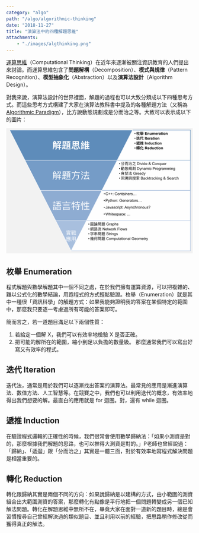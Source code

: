 ```yaml
---
category: "algo"
path: "/algo/algorithmic-thinking"
date: "2018-11-27"
title: "演算法中的四種解題思維"
attachments:
    - "./images/algthinking.png"
---
```


[運算思維](https://zh.wikipedia.org/wiki/%E8%AE%A1%E7%AE%97%E6%80%9D%E7%BB%B4)（Computational Thinking）在近年來逐漸被關注資訊教育的人們提出來討論。而運算思維包含了**問題解構**（Decomposition）、**模式與規律**（Pattern Recognition）、**模型抽象化**（Abstraction）以及**演算法設計**（Algorithm Design）。

對我來說，演算法設計的世界裡面，解題的過程也可以大致分類成以下四種思考方式。而這些思考方式構建了大家在演算法教科書中提及的各種解題方法（又稱為 [Algorithmic Paradigm](https://en.wikipedia.org/wiki/Algorithmic_paradigm)），比方說動態規劃或是分而治之等。大致可以表示成以下的圖片：

![](images/algthinking.png)

## 枚舉 Enumeration

程式解題與數學解題其中一個不同之處，在於我們擁有運算資源，可以把複雜的、難以公式化的數學結論，用跑程式的方式輕鬆驗證。枚舉（Enumeration）就是其中一種很「資訊科學」的解題方式：如果我能夠證明我的答案在某個特定的範圍中，那麼我只要逐一考慮過所有可能的答案即可。

簡而言之，若一道題目滿足以下兩個性質：
1. 若給定一個解 X，我們可以有效率地檢驗 X 是否正確。
2. 把可能的解所在的範圍，縮小到足以負擔的數量級。
那麼通常我們可以寫出好寫又有效率的程式。

## 迭代 Iteration

迭代法，通常是用於我們可以逐漸找出答案的演算法。最常見的應用是漸進演算法、數值方法、人工智慧等。在競賽之中，我們也可以利用迭代的概念，有效率地得出我們想要的解。最直白的應用就是 for 迴圈。對，還有 while 迴圈。

## 遞推 Induction

在驗證程式邏輯的正確性的時候，我們很常會使用數學歸納法：「如果小測資是對的，那麼根據我們解題的思路，也可以推得大測資是對的。」P老師也曾經說過：「歸納」、「遞迴」跟「分而治之」其實是一體三面，對於有效率地寫程式解決問題是相當重要的。

## 轉化 Reduction

轉化跟歸納其實是兩個不同的方向：如果說歸納是以建構的方式，由小範圍的測資組合出大範圍測資的答案，那麼轉化有點像是平行地把一個問題轉變成另一個已知解法問題。轉化在解題思維中無所不在，畢竟大家在面對一道新的題目時，總是會習慣搜尋自己曾經解決過的類似題目、並且利用以前的經驗，把思路稍作修改從而獲得真正的解法。